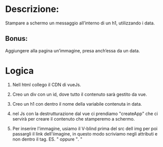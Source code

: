 # Descrizione:
Stampare a schermo un messaggio all’interno di un h1, utilizzando i data.

## Bonus:
Aggiungere alla pagina un’immagine, presa anch’essa da un data.

# Logica

1. Nell html collego il CDN di vueJs.

2. Creo un div con un id, dove tutto il contenuto sarà gestito da vue.

3. Creo un h1 con dentro il nome della variabile contenuta in data.

4. nel Js con la destrutturazione dal vue ci prendiamo "createApp" che ci servirà per creare il contenuto che stamperemo a schermo.

5. Per inserire l'immagine, usiamo il V-blind prima del src dell img per poi passargli il link dell'iimagine, in questo modo scriviamo negli attributi e non dentro il tag.
    ES. "<img :src="photo" alt=""> oppure "<img V-blind:src="photo" alt="">. 
"


